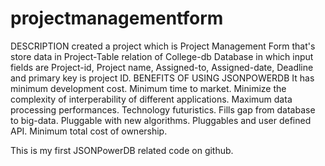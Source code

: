 # projectmanagementform
DESCRIPTION
created a project which is Project Management Form that's store data in Project-Table relation of College-db Database in which input fields are Project-id, Project name, Assigned-to, Assigned-date, Deadline and primary key is project ID.
BENEFITS OF USING JSONPOWERDB
It has minimum development cost.
Minimum time to market.
Minimize the complexity of interperability of different applications.
Maximum data processing performances.
Technology futuristics.
Fills gap from database to big-data.
Pluggable with new algorithms.
Pluggables and user defined API.
Minimum total cost of ownership.

This is my first JSONPowerDB related code on github.
